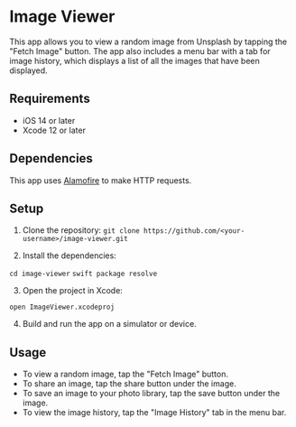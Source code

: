 # Image Viewer

This app allows you to view a random image from Unsplash by tapping the "Fetch Image" button. The app also includes a menu bar with a tab for image history, which displays a list of all the images that have been displayed.

## Requirements

- iOS 14 or later
- Xcode 12 or later

## Dependencies

This app uses [Alamofire](https://github.com/Alamofire/Alamofire) to make HTTP requests.

## Setup

1. Clone the repository:
``git clone https://github.com/<your-username>/image-viewer.git``

2. Install the dependencies:

``cd image-viewer`` 
``swift package resolve``


3. Open the project in Xcode:

``open ImageViewer.xcodeproj``


4. Build and run the app on a simulator or device.

## Usage

- To view a random image, tap the "Fetch Image" button.
- To share an image, tap the share button under the image.
- To save an image to your photo library, tap the save button under the image.
- To view the image history, tap the "Image History" tab in the menu bar.
